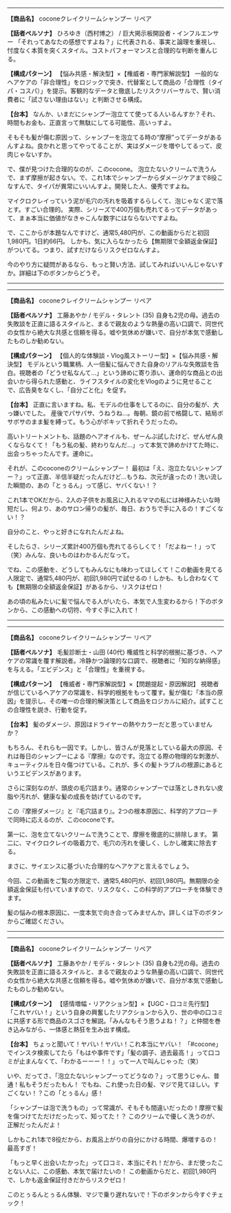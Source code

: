 
---

**【商品名】**
coconeクレイクリームシャンプー リペア

**【話者ペルソナ】**
ひろゆき（西村博之） / 巨大掲示板開設者・インフルエンサー
「それってあなたの感想ですよね？」に代表される、事実と論理を重視し、忖度なく本質を突くスタイル。コストパフォーマンスと合理的な判断を重んじる。

**【構成パターン】**
【悩み共感・解決型】×【権威者・専門家解説型】
一般的なヘアケアの「非合理性」をロジックで突き、代替案として商品の「合理性（タイパ・コスパ）」を提示。客観的なデータと徹底したリスクリバーサルで、賢い消費者に「試さない理由はない」と判断させる構成。

**【台本】**
なんか、いまだにシャンプー泡立てて使ってる人いるんすか？それ、時間もお金も、正直言って無駄にしてる可能性、高いっすよ。

そもそも髪が傷む原因って、シャンプーを泡立てる時の“摩擦”ってデータがあるんすよね。良かれと思ってやってることが、実はダメージを増やしてるって、皮肉じゃないすか。

で、僕が見つけた合理的なのが、このcocone。
泡立たないクリームで洗うんで、まず摩擦が起きない。で、これ1本でシャンプーからダメージケアまで8役こなすんで、タイパが異常にいいんすよ。開発した人、優秀ですよね。

マイクロクレイっていう泥が毛穴の汚れを吸着するらしくて、泡じゃなく泥で落とす。すごい合理的。
実際、シリーズで400万個も売れてるってデータがあって、まぁ本当に価値がなきゃこんな数字にはならないですよね。

で、ここからが本題なんですけど、通常5,480円が、この動画からだと初回1,980円。1日約66円。
しかも、気に入らなかったら【無期限で全額返金保証】がついてる。つまり、試すだけならリスクゼロなんすよ。

今のやり方に疑問があるなら、もっと賢い方法、試してみればいいんじゃないすか。詳細は下のボタンからどうぞ。 


----



---

**【商品名】**
coconeクレイクリームシャンプー リペア

**【話者ペルソナ】**
工藤あやか / モデル・タレント (35)
自身も2児の母。過去の失敗談を正直に語るスタイルと、まるで親友のような熱量の高い口調で、同世代の女性から絶大な共感と信頼を得る。嘘や気休めが嫌いで、自分が本気で感動したものしか勧めない。

**【構成パターン】**
【個人的な体験談・Vlog風ストーリー型】×【悩み共感・解決型】
モデルという職業柄、人一倍髪に悩んできた自身のリアルな失敗談を告白。視聴者の「どうせ私なんて…」という諦めに寄り添い、運命的な商品との出会いから得られた感動と、ライフスタイルの変化をVlogのように見せることで、広告臭をなくし、「自分ごと化」を促す。

**【台本】**
正直に言いますね。私、モデルの仕事をしてるのに、自分の髪が、大っ嫌いでした。
産後でパサパサ、うねうね…。毎朝、鏡の前で格闘して、結局ボサボサのまま髪を縛って。もう心がポキッて折れそうだったの。

高いトリートメントも、話題のヘアオイルも、ぜーんぶ試したけど、ぜんぜん良くならなくて！「もう私の髪、終わりなんだ…」って本気で諦めかけてた時に、出会っちゃったんです。運命に。

それが、このcoconeのクリームシャンプー！
最初は「え、泡立たないシャンプー？」って正直、半信半疑だったんだけど…もうね、次元が違ったの！洗い流した瞬間の、あの「とぅるん」って感じ、ヤバくない！？

これ1本でOKだから、2人の子供をお風呂に入れるママの私には神様みたいな時短だし、何より、あのサロン帰りの髪が、毎日、おうちで手に入るの！すごくない！？

自分のこと、やっと好きになれたんだよね。

そしたらさ、シリーズ累計400万個も売れてるらしくて！「だよねー！」って（笑）みんな、良いものはわかるんだなって。

でね、この感動を、どうしてもみんなにも味わってほしくて！この動画を見てる人限定で、通常5,480円が、初回1,980円で試せるの！しかも、もし合わなくても【無期限の全額返金保証】があるから、リスクはゼロ！

あの頃の私みたいに髪で悩んでる人がいたら、本気で人生変わるから！下のボタンから、この感動への切符、今すぐ手に入れて！


---



---

**【商品名】**
coconeクレイクリームシャンプー リペア

**【話者ペルソナ】**
毛髪診断士・山田 (40代)
権威性と科学的根拠に基づき、ヘアケアの常識を覆す解説者。冷静かつ論理的な口調で、視聴者に「知的な納得感」を与える。「エビデンス」と「合理性」を重視する。

**【構成パターン】**
【権威者・専門家解説型】×【問題提起・原因解説】
視聴者が信じているヘアケアの常識を、科学的根拠をもって覆す。髪が傷む「本当の原因」を提示し、その唯一の合理的解決策として商品をロジカルに紹介。試すことの合理性を説き、行動を促す。

**【台本】**
髪のダメージ、原因はドライヤーの熱やカラーだと思っていませんか？

もちろん、それらも一因です。しかし、皆さんが見落としている最大の原因、それは毎日のシャンプーによる『摩擦』なのです。泡立てる際の物理的な刺激が、キューティクルを日々傷つけている。これが、多くの髪トラブルの根源にあるというエビデンスがあります。

さらに深刻なのが、頭皮の毛穴詰まり。通常のシャンプーでは落としきれない皮脂や汚れが、健康な髪の成長を妨げているのです。

この『摩擦ダメージ』と『毛穴詰まり』。2つの根本原因に、科学的アプローチで同時に応えるのが、このcoconeです。

第一に、泡を立てないクリームで洗うことで、摩擦を徹底的に排除します。
第二に、マイクロクレイの吸着力で、毛穴の汚れを優しく、しかし確実に除去する。

まさに、サイエンスに基づいた合理的なヘアケアと言えるでしょう。

今回、この動画をご覧の方限定で、通常5,480円が、初回1,980円。無期限の全額返金保証も付いていますので、リスクなく、この科学的アプローチを体験できます。

髪の悩みの根本原因に、一度本気で向き合ってみませんか。詳しくは下のボタンからご確認ください。

---


---

**【商品名】**
coconeクレイクリームシャンプー リペア

**【話者ペルソナ】**
工藤あやか / モデル・タレント (35)
自身も2児の母。過去の失敗談を正直に語るスタイルと、まるで親友のような熱量の高い口調で、同世代の女性から絶大な共感と信頼を得る。嘘や気休めが嫌いで、自分が本気で感動したものしか勧めない。

**【構成パターン】**
【感情増幅・リアクション型】×【UGC・口コミ先行型】
「これヤバい！」という自身の興奮したリアクションから入り、世の中の口コミに共感する形で商品のスゴさを解説。「みんなもそう思うよね！？」と仲間を巻き込みながら、一体感と熱狂を生み出す構成。

**【台本】**
ちょっと聞いて！ヤバい！ヤバい！これ本当にヤバい！
「#cocone」でインスタ検索してたら「もはや事件です」「髪の調子、過去最高！」って口コミが止まんなくて、「わかるーーー！！」って一人で叫んじゃった（笑）

いや、だってさ、「泡立たないシャンプーってどうなの？」って思うじゃん、普通！私もそうだったもん！
でもね、これ使った日の髪、マジで見てほしい。すごくない！？この「とぅるん」感！

「シャンプーは泡で洗うもの」って常識が、そもそも間違いだったの！摩擦で髪を傷つけてただけだったって、知ってた！？
このクリームで優しく洗うのが、正解だったんだよ！

しかもこれ1本で8役だから、お風呂上がりの自分にかける時間、爆増するの！最高すぎ！

「もっと早く出会いたかった」って口コミ、本当にそれ！だから、まだ使ったことない人に、この感動、本気で届けたいの！
この動画からだと、初回1,980円で、しかも返金保証付きだからリスクゼロ！

このとぅるんとぅるん体験、マジで乗り遅れないで！下のボタンから今すぐチェック！